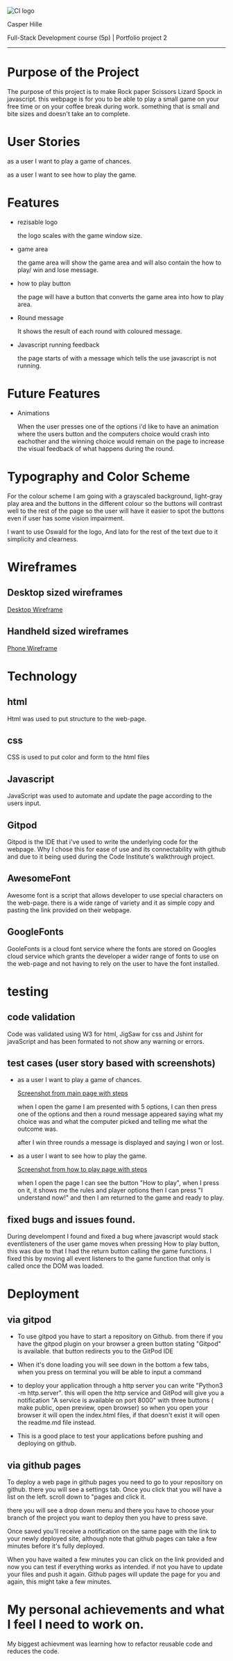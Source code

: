 ![CI logo](https://codeinstitute.s3.amazonaws.com/fullstack/ci_logo_small.png)

Casper Hille

Full-Stack Development course (5p) | Portfolio project 2
***

# Purpose of the Project

The purpose of this project is to make Rock paper Scissors Lizard Spock in javascript.
this webpage is for you to be able to play a small game on your free time or on your coffee break during work. something that is small and bite sizes and doesn't take an to complete.

# User Stories

as a user I want to play a game of chances.

as a user I want to see how to play the game.

# Features

   * rezisable logo

      the logo scales with the game window size.

   * game area

      the game area will show the game area and will also contain the how to play/ win and lose message.

   * how to play button

      the page will have a button that converts the game area into how to play area.

   * Round message

      It shows the result of each round with coloured message.

   * Javascript running feedback

      the page starts of with a message which tells the use javascript is not running.

# Future Features
   
   * Animations

      When the user presses one of the options i'd like to have an animation where the users button and the computers choice would crash into eachother and the winning choice would remain on the page to increase the visual feedback of what happens during the round.

# Typography and Color Scheme

   For the colour scheme I am going with a grayscaled background, light-gray play area and the buttons in the different colour so the buttons will contrast well to the rest of the page so the user will have it easier to spot the buttons even if user has some vision impairment.

   I want to use Oswald for the logo, And lato for the rest of the text due to it simplicity and clearness.

# Wireframes

   ## Desktop sized wireframes
   [Desktop Wireframe](./docs/wireframes/dekstop-wireframe.jpg)
   ## Handheld sized wireframes
   [Phone Wireframe](./docs/wireframes/phone-wireframe.jpg)
# Technology
## html
   Html was used to put structure to the web-page.
## css
   CSS is used to put color and form to the html files
## Javascript 
   JavaScript was used to automate and update the page according to the users input.
## Gitpod
   Gitpod is the IDE that i've used to write the underlying code for the webpage.
   Why I chose this for ease of use and its connectability with github and due to it being used during the Code Institute's walkthrough project.
## AwesomeFont
   Awesome font is a script that allows developer to use special characters on the web-page. there is a wide range of variety and it as simple copy and pasting the link provided on their webpage.

## GoogleFonts
   GooleFonts is a cloud font service where the fonts are stored on Googles cloud service which grants the developer a wider range of fonts to use on the web-page and not having to rely on the user to have the font installed.

# testing

   ## code validation
   
   Code was validated using W3 for html, JigSaw for css and Jshint for javaScript and has been formated to not show any warning or errors.
   
   ## test cases (user story based with screenshots)

   * as a user I want to play a game of chances.

      [Screenshot from  main page with steps](./docs/screenshots/Screenshot-1.png) 

      when I open the game I am presented with 5 options, I can then press one of the options and then a round message appeared saying what my choice was and what the computer picked and telling me what the outcome was.

      after I win three rounds a message is displayed and saying I won or lost.


   * as a user I want to see how to play the game.
  
      [Screenshot from how to play page with steps](./docs/screenshots/Screenshot-2.png)

      when I open the page I can see the button "How to play", when I press on it, it shows me the rules and player options then I can press "I understand now!" and then I am returned to the game and ready to play.

## fixed bugs and issues found.

   During develompent I found and fixed a bug where javascript would stack eventlisteners of the user game moves when pressing How to play button, this was due to that I had the return button calling the game functions. I fixed this by moving all event listeners to the game function that only is called once the DOM was loaded.

# Deployment
   ## via gitpod
 
   * To use gitpod you have to start a repository on Github. 
   from there if you have the gitpod plugin on your browser a green button stating "Gitpod" is available. that button redirects you to the GitPod IDE
   
   * When it's done loading you will see down in the bottom a few tabs, when you press on terminal you will be able to input a command 
   
   * to deploy your application through a http server you can write "Python3 -m http.server". this will open the http service and GitPod will give you a notification "A service is available on port 8000" with three buttons ( make public, open preview, open browser) so when you open your browser it will open the  index.html files, if that doesn't exist it will open the readme.md file instead.
 
   * This is a good place to test your applications before pushing and deploying on github.

 
   ## via github pages
 
   To deploy a web page in github pages you need to go to your repository on github. there you will see a settings tab. Once you click that you will have a list on the left. scroll down to "pages and click it.
 
   there you will see a drop down menu and there you have to choose your branch of the project you want to deploy then you have to press save.
 
   Once saved you'll receive a notification on the same page with the link to your newly deployed site, although note that github pages can take a few minutes before it's fully deployed.
 
   When you have waited a few minutes you can click on the link provided and now you can test if everything works as intended. if not you have to update your files and push it again. Github pages will update the page for you and again, this might take a few minutes.

# My personal achievements and what I feel I need to work on.

   My biggest achievment was learning how to refactor reusable code and reduces the code.

   

